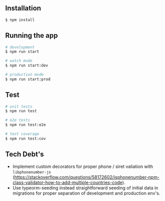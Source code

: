 ## Installation

```bash
$ npm install
```

## Running the app

```bash
# development
$ npm run start

# watch mode
$ npm run start:dev

# production mode
$ npm run start:prod
```

## Test

```bash
# unit tests
$ npm run test

# e2e tests
$ npm run test:e2e

# test coverage
$ npm run test:cov
```

## Tech Debt's

* Implement custom decorators for proper phone / siret valiation with `libphonenumber-js` (https://stackoverflow.com/questions/58172602/isphonenumber-npm-class-validator-how-to-add-multiple-countries-code).
* Use typeorm-seeding instead straightforward seeding of initial data in migrations for proper separation of development and production env's.



